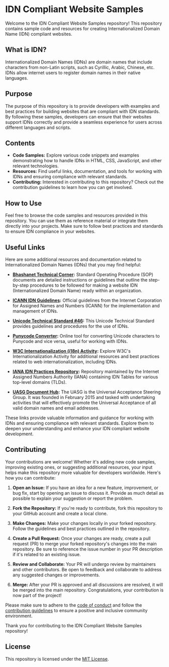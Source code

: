 # IDN Compliant Website Samples

Welcome to the IDN Compliant Website Samples repository! This repository contains sample code and resources for creating Internationalized Domain Name (IDN) compliant websites.

## What is IDN?

Internationalized Domain Names (IDNs) are domain names that include characters from non-Latin scripts, such as Cyrillic, Arabic, Chinese, etc. IDNs allow internet users to register domain names in their native languages.

## Purpose

The purpose of this repository is to provide developers with examples and best practices for building websites that are compliant with IDN standards. By following these samples, developers can ensure that their websites support IDNs correctly and provide a seamless experience for users across different languages and scripts.

## Contents

- **Code Samples:** Explore various code snippets and examples demonstrating how to handle IDNs in HTML, CSS, JavaScript, and other relevant technologies.
- **Resources:** Find useful links, documentation, and tools for working with IDNs and ensuring compliance with relevant standards.
- **Contributing:** Interested in contributing to this repository? Check out the contribution guidelines to learn how you can get involved.

## How to Use

Feel free to browse the code samples and resources provided in this repository. You can use them as reference material or integrate them directly into your projects. Make sure to follow best practices and standards to ensure IDN compliance in your websites.

## Useful Links

Here are some additional resources and documentation related to Internationalized Domain Names (IDNs) that you may find helpful:

- **[Bhashanet Technical Corner](https://bhashanet.in/sop_document_page):** Standard Operating Procedure (SOP) documents are detailed instructions or guidelines that outline the step-by-step procedures to be followed for making a website IDN (Internationalized Domain Name) ready within an organization.

- **[ICANN IDN Guidelines](https://www.icann.org/resources/pages/idn-guidelines-2013-08-21-en):** Official guidelines from the Internet Corporation for Assigned Names and Numbers (ICANN) for the implementation and management of IDNs.
  
- **[Unicode Technical Standard #46](https://unicode.org/reports/tr46/):** This Unicode Technical Standard provides guidelines and procedures for the use of IDNs.

- **[Punycode Converter](https://www.punycoder.com/):** Online tool for converting Unicode characters to Punycode and vice versa, useful for working with IDNs.

- **[W3C Internationalization (i18n) Activity](https://www.w3.org/International/):** Explore W3C's Internationalization Activity for additional resources and best practices related to web internationalization, including IDNs.

- **[IANA IDN Practices Repository](https://www.iana.org/domains/idn-tables):** Repository maintained by the Internet Assigned Numbers Authority (IANA) containing IDN Tables for various top-level domains (TLDs).

- **[UASG Document Hub](https://uasg.tech/document-hub/):** The UASG is the Universal Acceptance Steering Group. It was founded in February 2015 and tasked with undertaking activities that will effectively promote the Universal Acceptance of all valid domain names and email addresses.

These links provide valuable information and guidance for working with IDNs and ensuring compliance with relevant standards. Explore them to deepen your understanding and enhance your IDN compliant website development.


## Contributing

Your contributions are welcome! Whether it's adding new code samples, improving existing ones, or suggesting additional resources, your input helps make this repository more valuable for developers worldwide. Here's how you can contribute:

1. **Open an Issue:** If you have an idea for a new feature, improvement, or bug fix, start by opening an issue to discuss it. Provide as much detail as possible to explain your suggestion or report the problem.

2. **Fork the Repository:** If you're ready to contribute, fork this repository to your GitHub account and create a local clone.

3. **Make Changes:** Make your changes locally in your forked repository. Follow the guidelines and best practices outlined in the repository.

4. **Create a Pull Request:** Once your changes are ready, create a pull request (PR) to merge your forked repository's changes into the main repository. Be sure to reference the issue number in your PR description if it's related to an existing issue.

5. **Review and Collaborate:** Your PR will undergo review by maintainers and other contributors. Be open to feedback and collaborate to address any suggested changes or improvements.

6. **Merge:** After your PR is approved and all discussions are resolved, it will be merged into the main repository. Congratulations, your contribution is now part of the project!

Please make sure to adhere to the [code of conduct](CODE_OF_CONDUCT.md) and follow the [contribution guidelines](CONTRIBUTING.md) to ensure a positive and inclusive community environment.

Thank you for contributing to the IDN Compliant Website Samples repository!

## License

This repository is licensed under the [MIT License](LICENSE).
